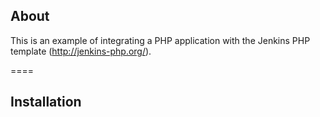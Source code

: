 ## About

This is an example of integrating a PHP application with the Jenkins PHP template (http://jenkins-php.org/). 


====


## Installation




